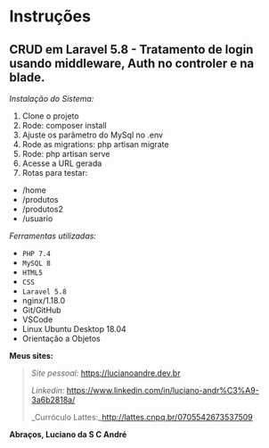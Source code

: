 # **Instruções**
## CRUD em Laravel 5.8 - Tratamento de login usando middleware, Auth no controler e na blade.

_Instalação do Sistema:_

1. Clone o projeto
2. Rode: composer install
5. Ajuste os parâmetro do MySql no .env
6. Rode as migrations: php artisan migrate
7. Rode: php artisan serve
8. Acesse a URL gerada
9. Rotas para testar:
- /home
- /produtos
- /produtos2
- /usuario

_Ferramentas utilizadas:_
- `PHP 7.4`
- `MySQL 8`
- `HTML5`
- `CSS`
- `Laravel 5.8`
- nginx/1.18.0
- Git/GitHub
- VSCode
- Linux Ubuntu Desktop 18.04
- Orientação a Objetos

**Meus sites:**
> _Site pessoal:_ https://lucianoandre.dev.br
>
> _Linkedin:_ https://www.linkedin.com/in/luciano-andr%C3%A9-3a6b2818a/
>
> _Curróculo Lattes:_http://lattes.cnpq.br/0705542673537509

**Abraços, Luciano da S C André**
